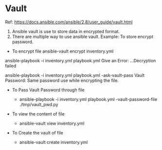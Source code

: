 Vault
====================
Ref: https://docs.ansible.com/ansible/2.8/user_guide/vault.html
1. Ansible vault is use to store data in encrypted format.
2. There are multiple way to use ansible vault.
    Example: To store encrypt password.

- To encrypt file
  ansible-vault encrypt inventory.yml

 ansible-playbook -i inventory.yml playbook.yml
  Give an Error: ...Decryption failed

 ansible-playbook -i inventory.yml playbook.yml -ask-vault-pass
 Vault Password: Same password use while encrypting the file.

- To Pass Vault Password through file
    - ansible-playbook -i inventory.yml playbook.yml -vault-password-file ./tmp/vault_pwd.py

- To view the content of file
    - ansible-vault view inventory.yml

- To Create the vault of file
    - ansible-vault create inventory.yml




